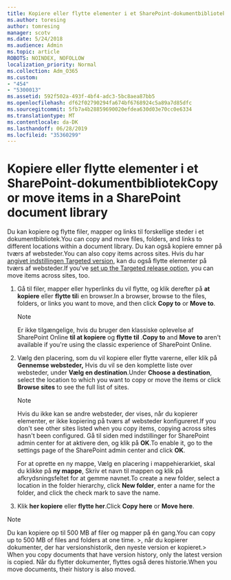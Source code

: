 ```yaml
---
title: Kopiere eller flytte elementer i et SharePoint-dokumentbibliotek
ms.author: toresing
author: tomresing
manager: scotv
ms.date: 5/24/2018
ms.audience: Admin
ms.topic: article
ROBOTS: NOINDEX, NOFOLLOW
localization_priority: Normal
ms.collection: Adm_O365
ms.custom:
- "454"
- "5300013"
ms.assetid: 592f502a-493f-4bf4-adc3-5bc8aea87bb5
ms.openlocfilehash: df62f02790294fa674bf6768924c5a89a7d85dfc
ms.sourcegitcommit: 5fb7a4b28859690020efdea630d03e70cc0e6334
ms.translationtype: MT
ms.contentlocale: da-DK
ms.lasthandoff: 06/28/2019
ms.locfileid: "35360299"
---
```

# <a name="copy-or-move-items-in-a-sharepoint-document-library"></a><span data-ttu-id="ba0a1-102">Kopiere eller flytte elementer i et SharePoint-dokumentbibliotek</span><span class="sxs-lookup"><span data-stu-id="ba0a1-102">Copy or move items in a SharePoint document library</span></span>

<span data-ttu-id="ba0a1-103">Du kan kopiere og flytte filer, mapper og links til forskellige steder i et dokumentbibliotek.</span><span class="sxs-lookup"><span data-stu-id="ba0a1-103">You can copy and move files, folders, and links to different locations within a document library.</span></span> <span data-ttu-id="ba0a1-104">Du kan også kopiere emner på tværs af websteder.</span><span class="sxs-lookup"><span data-stu-id="ba0a1-104">You can also copy items across sites.</span></span> <span data-ttu-id="ba0a1-105">Hvis du har [angivet indstillingen Targeted version](https://go.microsoft.com/fwlink/?linkid=622980), kan du også flytte elementer på tværs af websteder.</span><span class="sxs-lookup"><span data-stu-id="ba0a1-105">If you've [set up the Targeted release option](https://go.microsoft.com/fwlink/?linkid=622980), you can move items across sites, too.</span></span>
  
1. <span data-ttu-id="ba0a1-106">Gå til filer, mapper eller hyperlinks du vil flytte, og klik derefter på **at kopiere** eller **flytte til**i en browser.</span><span class="sxs-lookup"><span data-stu-id="ba0a1-106">In a browser, browse to the files, folders, or links you want to move, and then click **Copy to** or **Move to**.</span></span>

    > [!NOTE]
    > <span data-ttu-id="ba0a1-107">Er ikke tilgængelige, hvis du bruger den klassiske oplevelse af SharePoint Online **til at kopiere** og **flytte til** .</span><span class="sxs-lookup"><span data-stu-id="ba0a1-107">**Copy to** and **Move to** aren't available if you're using the classic experience of SharePoint Online.</span></span>
  
2. <span data-ttu-id="ba0a1-108">Vælg den placering, som du vil kopiere eller flytte varerne, eller klik på **Gennemse websteder,** Hvis du vil se den komplette liste over websteder, under **Vælg en destination**.</span><span class="sxs-lookup"><span data-stu-id="ba0a1-108">Under **Choose a destination**, select the location to which you want to copy or move the items or click **Browse sites** to see the full list of sites.</span></span>

    > [!NOTE]
    > <span data-ttu-id="ba0a1-109">Hvis du ikke kan se andre websteder, der vises, når du kopierer elementer, er ikke kopiering på tværs af websteder konfigureret.</span><span class="sxs-lookup"><span data-stu-id="ba0a1-109">If you don't see other sites listed when you copy items, copying across sites hasn't been configured.</span></span> <span data-ttu-id="ba0a1-110">Gå til siden med indstillinger for SharePoint admin center for at aktivere den, og klik på **OK**.</span><span class="sxs-lookup"><span data-stu-id="ba0a1-110">To enable it, go to the settings page of the SharePoint admin center and click **OK**.</span></span>
  
    <span data-ttu-id="ba0a1-111">For at oprette en ny mappe, Vælg en placering i mappehierarkiet, skal du klikke på **ny mappe**, Skriv et navn til mappen og klik på afkrydsningsfeltet for at gemme navnet.</span><span class="sxs-lookup"><span data-stu-id="ba0a1-111">To create a new folder, select a location in the folder hierarchy, click **New folder**, enter a name for the folder, and click the check mark to save the name.</span></span>

3. <span data-ttu-id="ba0a1-112">Klik **her kopiere** eller **flytte her**.</span><span class="sxs-lookup"><span data-stu-id="ba0a1-112">Click **Copy here** or **Move here**.</span></span>

> [!NOTE]
> <span data-ttu-id="ba0a1-113">Du kan kopiere op til 500 MB af filer og mapper på én gang.</span><span class="sxs-lookup"><span data-stu-id="ba0a1-113">You can copy up to 500 MB of files and folders at one time.</span></span> <span data-ttu-id="ba0a1-114">>, når du kopierer dokumenter, der har versionshistorik, den nyeste version er kopieret.</span><span class="sxs-lookup"><span data-stu-id="ba0a1-114">>  When you copy documents that have version history, only the latest version is copied.</span></span> <span data-ttu-id="ba0a1-115">Når du flytter dokumenter, flyttes også deres historie.</span><span class="sxs-lookup"><span data-stu-id="ba0a1-115">When you move documents, their history is also moved.</span></span>
  